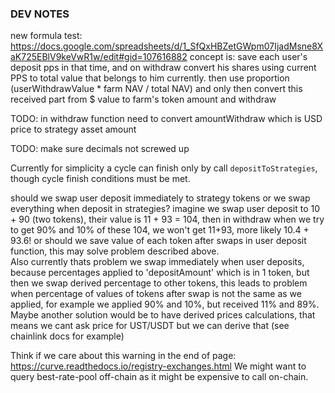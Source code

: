 
### DEV NOTES

new formula test:
https://docs.google.com/spreadsheets/d/1_SfQxHBZetGWpm07IjadMsne8XaK725EBlV9keVwR1w/edit#gid=107616882
concept is:
save each user's deposit pps in that time, and on withdraw convert his shares using current PPS to total value that belongs to him currently.
then use proportion (userWithdrawValue * farm NAV / total NAV)
and only then convert this received part from $ value to farm's token amount and withdraw


TODO: in withdraw function need to convert amountWithdraw which is USD price to strategy asset amount


TODO: make sure decimals not screwed up

Currently for simplicity a cycle can finish only by call `depositToStrategies`, though cycle finish conditions must be met.

should we swap user deposit immediately to strategy tokens or we swap everything when deposit in strategies?
imagine we swap user deposit to 10 + 90 (two tokens), their value is 11 + 93 = 104, then in withdraw when we try to get 90% and 10% of these 104, we won't get 11+93, more likely 10.4 + 93.6! 
or should we save value of each token after swaps in user deposit function, this may solve problem described above.    
Also currently thats problem we swap immediately when user deposits, because percentages applied to 'depositAmount' which is in 1 token, but then we swap derived percentage to other tokens, this leads to problem when percentage of values of tokens after swap is not the same as we applied, for example we applied 90% and 10%, but received 11% and 89%.
Maybe another solution would be to have derived prices calculations, that means we cant ask price for UST/USDT but we can derive that (see chainlink docs for example)

Think if we care about this warning in the end of page: https://curve.readthedocs.io/registry-exchanges.html
We might want to query best-rate-pool off-chain as it might be expensive to call on-chain.